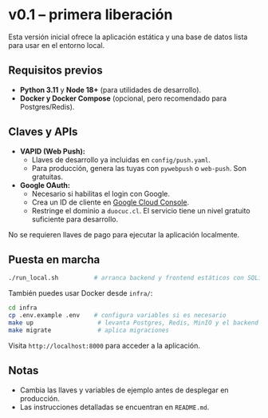 # v0.1 – primera liberación

Esta versión inicial ofrece la aplicación estática y una base de datos lista para usar en el entorno local.

## Requisitos previos

- **Python 3.11** y **Node 18+** (para utilidades de desarrollo).
- **Docker y Docker Compose** (opcional, pero recomendado para Postgres/Redis).

## Claves y APIs

- **VAPID (Web Push):**
  - Llaves de desarrollo ya incluidas en `config/push.yaml`.
  - Para producción, genera las tuyas con `pywebpush` o `web-push`. Son gratuitas.
- **Google OAuth:**
  - Necesario si habilitas el login con Google.
  - Crea un ID de cliente en [Google Cloud Console](https://console.cloud.google.com/).
  - Restringe el dominio a `duocuc.cl`. El servicio tiene un nivel gratuito suficiente para desarrollo.

No se requieren llaves de pago para ejecutar la aplicación localmente.

## Puesta en marcha

```bash
./run_local.sh          # arranca backend y frontend estáticos con SQLite
```

También puedes usar Docker desde `infra/`:

```bash
cd infra
cp .env.example .env    # configura variables si es necesario
make up                  # levanta Postgres, Redis, MinIO y el backend
make migrate             # aplica migraciones
```

Visita `http://localhost:8000` para acceder a la aplicación.

## Notas

- Cambia las llaves y variables de ejemplo antes de desplegar en producción.
- Las instrucciones detalladas se encuentran en `README.md`.
